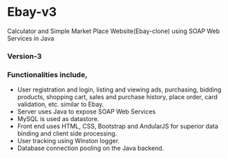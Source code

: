 # Ebay-v3
Calculator and Simple Market Place Website(Ebay-clone) using SOAP Web Services in Java

### Version-3

### Functionalities include,
*	User registration and login, listing and viewing ads, purchasing, bidding products, shopping cart, sales and purchase history, place order, card validation, etc. similar to Ebay.
*	Server uses Java to expose SOAP Web Services
*	MySQL is used as datastore.
*	Front end uses HTML, CSS, Bootstrap and AndularJS for superior data binding and client side processing.
*	User tracking using Winston logger.
*	Database connection pooling on the Java backend.
